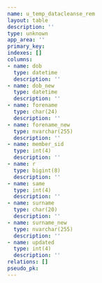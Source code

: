 ```yaml
---
name: u_temp_datacleanse_rem
layout: table
description: ''
type: unknown
app_area: ''
primary_key: 
indexes: []
columns:
- name: dob
  type: datetime
  description: ''
- name: dob_new
  type: datetime
  description: ''
- name: forename
  type: char(24)
  description: ''
- name: forename_new
  type: nvarchar(255)
  description: ''
- name: member_sid
  type: int(4)
  description: ''
- name: r
  type: bigint(8)
  description: ''
- name: same
  type: int(4)
  description: ''
- name: surname
  type: char(20)
  description: ''
- name: surname_new
  type: nvarchar(255)
  description: ''
- name: updated
  type: int(4)
  description: ''
relations: []
pseudo_pk: 
---
```


